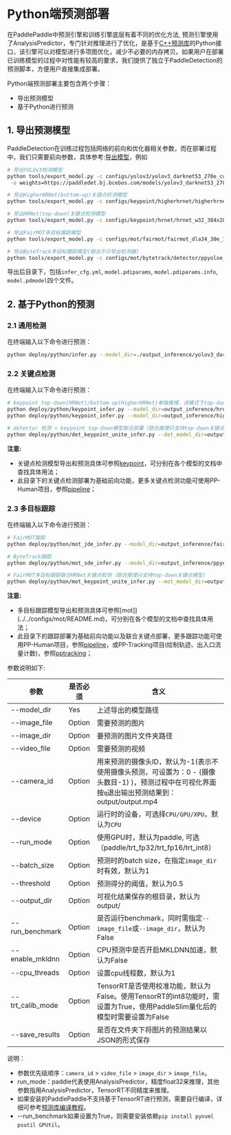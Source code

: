 # Python端预测部署

在PaddlePaddle中预测引擎和训练引擎底层有着不同的优化方法, 预测引擎使用了AnalysisPredictor，专门针对推理进行了优化，是基于[C++预测库](https://www.paddlepaddle.org.cn/documentation/docs/zh/advanced_guide/inference_deployment/inference/native_infer.html)的Python接口，该引擎可以对模型进行多项图优化，减少不必要的内存拷贝。如果用户在部署已训练模型的过程中对性能有较高的要求，我们提供了独立于PaddleDetection的预测脚本，方便用户直接集成部署。


Python端预测部署主要包含两个步骤：
- 导出预测模型
- 基于Python进行预测

## 1. 导出预测模型

PaddleDetection在训练过程包括网络的前向和优化器相关参数，而在部署过程中，我们只需要前向参数，具体参考:[导出模型](../deploy/EXPORT_MODEL.md)，例如

```bash
# 导出YOLOv3检测模型
python tools/export_model.py -c configs/yolov3/yolov3_darknet53_270e_coco.yml --output_dir=./inference_model \
 -o weights=https://paddledet.bj.bcebos.com/models/yolov3_darknet53_270e_coco.pdparams

# 导出HigherHRNet(bottom-up)关键点检测模型
python tools/export_model.py -c configs/keypoint/higherhrnet/higherhrnet_hrnet_w32_512.yml -o weights=https://paddledet.bj.bcebos.com/models/keypoint/higherhrnet_hrnet_w32_512.pdparams

# 导出HRNet(top-down)关键点检测模型
python tools/export_model.py -c configs/keypoint/hrnet/hrnet_w32_384x288.yml -o weights=https://paddledet.bj.bcebos.com/models/keypoint/hrnet_w32_384x288.pdparams

# 导出FairMOT多目标跟踪模型
python tools/export_model.py -c configs/mot/fairmot/fairmot_dla34_30e_1088x608.yml -o weights=https://paddledet.bj.bcebos.com/models/mot/fairmot_dla34_30e_1088x608.pdparams

# 导出ByteTrack多目标跟踪模型(相当于只导出检测器)
python tools/export_model.py -c configs/mot/bytetrack/detector/ppyoloe_crn_l_36e_640x640_mot17half.yml -o weights=https://paddledet.bj.bcebos.com/models/mot/ppyoloe_crn_l_36e_640x640_mot17half.pdparams
```

导出后目录下，包括`infer_cfg.yml`, `model.pdiparams`,  `model.pdiparams.info`, `model.pdmodel`四个文件。


## 2. 基于Python的预测

### 2.1 通用检测
在终端输入以下命令进行预测：
```bash
python deploy/python/infer.py --model_dir=./output_inference/yolov3_darknet53_270e_coco --image_file=./demo/000000014439.jpg --device=GPU
```

### 2.2 关键点检测
在终端输入以下命令进行预测：
```bash
# keypoint top-down(HRNet)/bottom-up(HigherHRNet)单独推理，该模式下top-down模型HRNet只支持单人截图预测
python deploy/python/keypoint_infer.py --model_dir=output_inference/hrnet_w32_384x288/ --image_file=./demo/hrnet_demo.jpg --device=GPU --threshold=0.5
python deploy/python/keypoint_infer.py --model_dir=output_inference/higherhrnet_hrnet_w32_512/ --image_file=./demo/000000014439_640x640.jpg --device=GPU --threshold=0.5

# detector 检测 + keypoint top-down模型联合部署（联合推理只支持top-down关键点模型）
python deploy/python/det_keypoint_unite_infer.py --det_model_dir=output_inference/yolov3_darknet53_270e_coco/ --keypoint_model_dir=output_inference/hrnet_w32_384x288/ --video_file={your video name}.mp4  --device=GPU
```
**注意:**
 - 关键点检测模型导出和预测具体可参照[keypoint](../../configs/keypoint/README.md)，可分别在各个模型的文档中查找具体用法；
 - 此目录下的关键点检测部署为基础前向功能，更多关键点检测功能可使用PP-Human项目，参照[pipeline](../pipeline/README.md)；


### 2.3 多目标跟踪
在终端输入以下命令进行预测：
```bash
# FairMOT跟踪
python deploy/python/mot_jde_infer.py --model_dir=output_inference/fairmot_dla34_30e_1088x608 --video_file={your video name}.mp4 --device=GPU

# ByteTrack跟踪
python deploy/python/mot_sde_infer.py --model_dir=output_inference/ppyoloe_crn_l_36e_640x640_mot17half/ --tracker_config=deploy/python/tracker_config.yml --video_file={your video name}.mp4 --device=GPU --scaled=True

# FairMOT多目标跟踪联合HRNet关键点检测（联合推理只支持top-down关键点模型）
python deploy/python/mot_keypoint_unite_infer.py --mot_model_dir=output_inference/fairmot_dla34_30e_1088x608/ --keypoint_model_dir=output_inference/hrnet_w32_384x288/ --video_file={your video name}.mp4 --device=GPU
```

**注意:**
 - 多目标跟踪模型导出和预测具体可参照[mot]](../../configs/mot/README.md)，可分别在各个模型的文档中查找具体用法；
 - 此目录下的跟踪部署为基础前向功能以及联合关键点部署，更多跟踪功能可使用PP-Human项目，参照[pipeline](../pipeline/README.md)，或PP-Tracking项目(绘制轨迹、出入口流量计数)，参照[pptracking](../pptracking/README.md)；


参数说明如下:

| 参数 | 是否必须|含义 |
|-------|-------|----------|
| --model_dir | Yes| 上述导出的模型路径 |
| --image_file | Option | 需要预测的图片 |
| --image_dir  | Option |  要预测的图片文件夹路径   |
| --video_file | Option | 需要预测的视频 |
| --camera_id | Option | 用来预测的摄像头ID，默认为-1(表示不使用摄像头预测，可设置为：0 - (摄像头数目-1) )，预测过程中在可视化界面按`q`退出输出预测结果到：output/output.mp4|
| --device | Option | 运行时的设备，可选择`CPU/GPU/XPU`，默认为`CPU`|
| --run_mode | Option |使用GPU时，默认为paddle, 可选（paddle/trt_fp32/trt_fp16/trt_int8）|
| --batch_size | Option |预测时的batch size，在指定`image_dir`时有效，默认为1 |
| --threshold | Option|预测得分的阈值，默认为0.5|
| --output_dir | Option|可视化结果保存的根目录，默认为output/|
| --run_benchmark | Option| 是否运行benchmark，同时需指定`--image_file`或`--image_dir`，默认为False |
| --enable_mkldnn | Option | CPU预测中是否开启MKLDNN加速，默认为False |
| --cpu_threads | Option| 设置cpu线程数，默认为1 |
| --trt_calib_mode | Option| TensorRT是否使用校准功能，默认为False。使用TensorRT的int8功能时，需设置为True，使用PaddleSlim量化后的模型时需要设置为False |
| --save_results | Option| 是否在文件夹下将图片的预测结果以JSON的形式保存 |


说明：

- 参数优先级顺序：`camera_id` > `video_file` > `image_dir` > `image_file`。
- run_mode：paddle代表使用AnalysisPredictor，精度float32来推理，其他参数指用AnalysisPredictor，TensorRT不同精度来推理。
- 如果安装的PaddlePaddle不支持基于TensorRT进行预测，需要自行编译，详细可参考[预测库编译教程](https://paddleinference.paddlepaddle.org.cn/user_guides/source_compile.html)。
- --run_benchmark如果设置为True，则需要安装依赖`pip install pynvml psutil GPUtil`。
